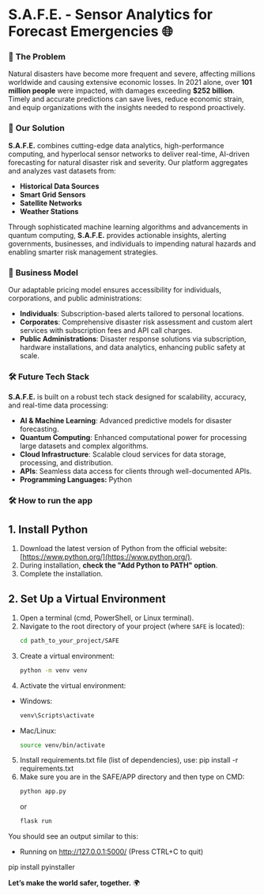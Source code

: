 # **S.A.F.E. - Sensor Analytics for Forecast Emergencies 🌐**

### 🚨 **The Problem**
Natural disasters have become more frequent and severe, affecting millions worldwide and causing extensive economic losses. In 2021 alone, over **101 million people** were impacted, with damages exceeding **$252 billion**. Timely and accurate predictions can save lives, reduce economic strain, and equip organizations with the insights needed to respond proactively.

### 🌟 **Our Solution**
**S.A.F.E.** combines cutting-edge data analytics, high-performance computing, and hyperlocal sensor networks to deliver real-time, AI-driven forecasting for natural disaster risk and severity. Our platform aggregates and analyzes vast datasets from:
- **Historical Data Sources**
- **Smart Grid Sensors**
- **Satellite Networks**
- **Weather Stations**

Through sophisticated machine learning algorithms and advancements in quantum computing, **S.A.F.E.** provides actionable insights, alerting governments, businesses, and individuals to impending natural hazards and enabling smarter risk management strategies.

### 💼 **Business Model**
Our adaptable pricing model ensures accessibility for individuals, corporations, and public administrations:
- **Individuals**: Subscription-based alerts tailored to personal locations.
- **Corporates**: Comprehensive disaster risk assessment and custom alert services with subscription fees and API call charges.
- **Public Administrations**: Disaster response solutions via subscription, hardware installations, and data analytics, enhancing public safety at scale.

### 🛠️ **Future Tech Stack**
**S.A.F.E.** is built on a robust tech stack designed for scalability, accuracy, and real-time data processing:
- **AI & Machine Learning**: Advanced predictive models for disaster forecasting.
- **Quantum Computing**: Enhanced computational power for processing large datasets and complex algorithms.
- **Cloud Infrastructure**: Scalable cloud services for data storage, processing, and distribution.
- **APIs**: Seamless data access for clients through well-documented APIs.
- **Programming Languages:** Python


### 🛠️ **How to run the app**

## 1. Install Python
1. Download the latest version of Python from the official website: [https://www.python.org/](https://www.python.org/).
2. During installation, **check the "Add Python to PATH" option**.
3. Complete the installation.

## 2. Set Up a Virtual Environment
1. Open a terminal (cmd, PowerShell, or Linux terminal).
2. Navigate to the root directory of your project (where `SAFE` is located):
   ```bash
   cd path_to_your_project/SAFE
3. Create a virtual environment:
    ```bash
    python -m venv venv
    ```
4. Activate the virtual environment:
- Windows: 
    ```bash
    venv\Scripts\activate
- Mac/Linux: 
    ```bash
    source venv/bin/activate
5. Install requirements.txt file (list of dependencies), use:
pip install -r requirements.txt
6. Make sure you are in the SAFE/APP directory and then type on CMD:
    ```bash
    python app.py
    ```
    or 
    ```bash
    flask run
    ```
You should see an output similar to this:
* Running on http://127.0.0.1:5000/ (Press CTRL+C to quit)


pip install pyinstaller

**Let’s make the world safer, together.** 🌍
